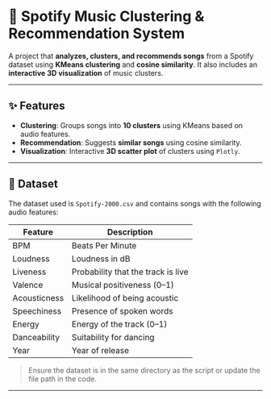 # 🎵 Spotify Music Clustering & Recommendation System

A project that **analyzes, clusters, and recommends songs** from a Spotify dataset using **KMeans clustering** and **cosine similarity**. It also includes an **interactive 3D visualization** of music clusters.  

---

## ✨ Features

- **Clustering**: Groups songs into **10 clusters** using KMeans based on audio features.  
- **Recommendation**: Suggests **similar songs** using cosine similarity.  
- **Visualization**: Interactive **3D scatter plot** of clusters using `Plotly`.  

---

## 📂 Dataset

The dataset used is `Spotify-2000.csv` and contains songs with the following audio features:

| Feature | Description |
|---------|-------------|
| BPM | Beats Per Minute |
| Loudness | Loudness in dB |
| Liveness | Probability that the track is live |
| Valence | Musical positiveness (0–1) |
| Acousticness | Likelihood of being acoustic |
| Speechiness | Presence of spoken words |
| Energy | Energy of the track (0–1) |
| Danceability | Suitability for dancing |
| Year | Year of release |

> Ensure the dataset is in the same directory as the script or update the file path in the code.

---

